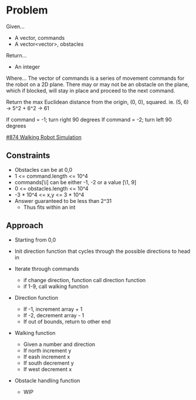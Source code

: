 
# Problem
Given...
- A vector<int>, commands
- A vector<vector<int>>, obstacles

Return...
- An integer

Where...
The vector of commands is a series of movement commands for the robot on a 2D 
plane. There may or may not be an obstacle on the plane, which if blocked, will 
stay in place and proceed to the next command.

Return the max Euclidean distance from the origin, (0, 0), squared.
ie. (5, 6) -> 5^2 + 6^2 -> 61

If command = -1; turn right 90 degrees
If command = -2; turn left 90 degrees

[\#874 Walking Robot Simulation](https://leetcode.com/problems/walking-robot-simulation/description/?envType=daily-question&envId=2024-09-04)

## Constraints
- Obstacles can be at 0,0
- 1 <= command.length <= 10^4
- commands[\i] can be either -1, -2 or a value [\1, 9]
- 0 <= obstacles.length <= 10^4
- -3 * 10^4 <= x,y <= 3 * 10^4
- Answer guaranteed to be less than 2^31
    - Thus fits within an int

## Approach
- Starting from 0,0
- Init direction function that cycles through the possible directions to head in
- Iterate through commands
    - if change direction, function call direction function
    - if 1-9, call walking function

- Direction function
    - If -1, increment array + 1
    - If -2, decrement array - 1
    - If out of bounds, return to other end

- Walking function
    - Given a number and direction
    - If north increment y
    - If eash increment x
    - If south decrement y
    - If west decrement x

- Obstacle handling function
    - WIP
